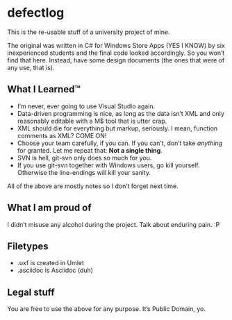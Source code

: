 defectlog
=========

This is the re-usable stuff of a university project of mine.

The original was written in C# for Windows Store Apps (YES I KNOW) by six inexperienced students and the final code looked accordingly. So you won’t find that here. Instead, have some design documents (the ones that were of any use, that is).


What I Learned™
---------------

* I’m never, ever going to use Visual Studio again.
* Data-driven programming is nice, as long as the data isn’t XML and only reasonably editable with a M$ tool that is utter crap.
* XML should die for everything but markup, seriously. I mean, function comments as XML? COME ON!
* Choose your team carefully, if you can. If you can’t, don’t take *anything* for granted. Let me repeat that: **Not a single thing**.
* SVN is hell, git-svn only does so much for you.
* If you use git-svn together with Windows users, go kill yourself. Otherwise the line-endings will kill your sanity.

All of the above are mostly notes so I don’t forget next time.


What I am proud of
------------------

I didn’t misuse any alcohol during the project. Talk about enduring pain. :P


Filetypes
---------

* .uxf is created in Umlet
* .asciidoc is Asciidoc (duh)

Legal stuff
-----------

You are free to use the above for any purpose. It’s Public Domain, yo.
